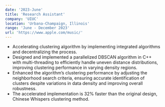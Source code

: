 ```yaml
---
date: '2023-June'
title: 'Research Assistant'
company: 'UIUC'
location: 'Urbana-Champaign, Illinois'
range: 'June - December 2023'
url: 'https://www.apple.com/music/'
---
```


- Accelerating clustering algorithm by implementing integrated algorithms and decentralizing the process.
- Designed and implemented a parallelized DBSCAN algorithm in C++ with multi-threading to efficiently handle uneven distance distributions, improving clustering performance in varying density regions.
- Enhanced the algorithm’s clustering performance by adjusting the neighborhood search criteria, ensuring accurate identification of clusters despite variations in data density and improving overall robustness.
- The accelerated implementation is 32% faster than the original design, Chinese Whispers clustering method.
